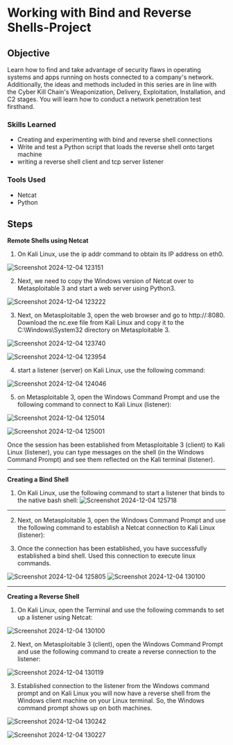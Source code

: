 # Working with Bind and Reverse Shells-Project

## Objective

Learn how to find and take advantage of security flaws in operating systems and apps running on hosts connected to a company's network. Additionally, the ideas and methods included in this series are in line with the Cyber Kill Chain's Weaponization, Delivery, Exploitation, Installation, and C2 stages. You will learn how to conduct a network penetration test firsthand.

### Skills Learned

- Creating and experimenting with bind and reverse shell connections
- Write and test a Python script that loads the reverse shell onto target machine
- writing a reverse shell client and tcp server listener


### Tools Used

- Netcat
- Python

## Steps

**Remote Shells using Netcat**

1. On Kali Linux, use the ip addr command to obtain its IP address on eth0.

![Screenshot 2024-12-04 123151](https://github.com/user-attachments/assets/c6e64102-10ca-4da9-9c74-6c37d0ad5d7c)

2. Next, we need to copy the Windows version of Netcat over to Metasploitable 3 and start a web server using Python3.

![Screenshot 2024-12-04 123222](https://github.com/user-attachments/assets/a10c66e5-3b65-47bd-bd3d-f75016f03ef9)

3. Next, on Metasploitable 3, open the web browser and go to http://<Kali-Linux-IPaddress>:8080. Download the nc.exe file from Kali Linux and copy it to the C:\Windows\System32 directory on Metasploitable 3.


![Screenshot 2024-12-04 123740](https://github.com/user-attachments/assets/e1d9e11a-eabc-4db9-b959-87e0febb9b73)

![Screenshot 2024-12-04 123954](https://github.com/user-attachments/assets/c2a6a18d-712a-4330-b04d-c9217f29bc0d)

4. start a listener (server) on Kali Linux, use the following command:
   
![Screenshot 2024-12-04 124046](https://github.com/user-attachments/assets/0ed0c5bd-d2ef-4330-87d2-62af8fd237cb)

5. on Metasploitable 3, open the Windows Command Prompt and use the following
command to connect to Kali Linux (listener):

![Screenshot 2024-12-04 125014](https://github.com/user-attachments/assets/e789d310-b5d4-494d-a7c7-1c1a50c8b384)

![Screenshot 2024-12-04 125001](https://github.com/user-attachments/assets/f232e455-f98e-4b11-b47d-af519e820c19)


Once the session has been established from Metasploitable 3 (client) to Kali Linux
(listener), you can type messages on the shell (in the Windows Command Prompt) and
see them reflected on the Kali terminal (listener).

---------------------------------------------------------------------------------------------------------------------

**Creating a Bind Shell**

1. On Kali Linux, use the following command to start a listener that binds to the native bash
shell:
![Screenshot 2024-12-04 125718](https://github.com/user-attachments/assets/5715cc71-d981-418a-993f-4011feeef6b0)

---------------------------------------------------------------------------------------------------------------
2. Next, on Metasploitable 3, open the Windows Command Prompt and use the following
command to establish a Netcat connection to Kali Linux (listener):

3. Once the connection has been established, you have successfully established a bind shell.
Used this connection to execute linux commands. 




![Screenshot 2024-12-04 125805](https://github.com/user-attachments/assets/948e36d5-00c1-4ce8-b082-9b7c5b6e9d63)
![Screenshot 2024-12-04 130100](https://github.com/user-attachments/assets/a4edabe2-a7bd-4ed9-a6e7-f40d99bcacb8)

----------------------------------------------------------------------------------------------------------------------

**Creating a Reverse Shell**

1. On Kali Linux, open the Terminal and use the following commands to set up a listener using
Netcat:

![Screenshot 2024-12-04 130100](https://github.com/user-attachments/assets/3df0f052-5ece-4311-b6df-1832ac631792)

2. Next, on Metasploitable 3 (client), open the Windows Command Prompt and use the
following command to create a reverse connection to the listener:

![Screenshot 2024-12-04 130119](https://github.com/user-attachments/assets/c36ac578-1105-47a6-8b1f-d43b5ff02b38)

3.  Established connection to the listener from the Windows
command prompt and on Kali Linux you will now have a reverse shell from the Windows
client machine on your Linux terminal. So, the Windows command prompt shows up on
both machines.

![Screenshot 2024-12-04 130242](https://github.com/user-attachments/assets/d7eecebe-749e-4903-a755-343bd9eb99e0)

![Screenshot 2024-12-04 130227](https://github.com/user-attachments/assets/ef600a42-88c5-4123-8274-2fa8d4b09c8f)
